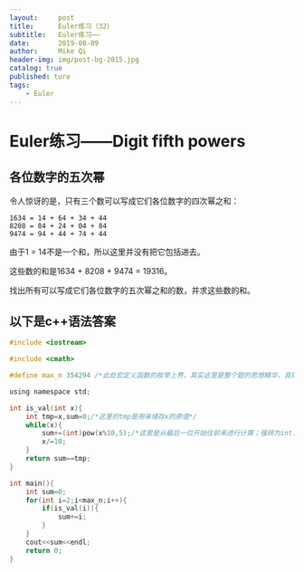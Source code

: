 ```yaml
---
layout:     post
title:      Euler练习（32）
subtitle:   Euler练习——
date:       2019-08-09
author:     Mike Qi
header-img: img/post-bg-2015.jpg
catalog: true
published: ture
tags:
    - Euler
---
```


# Euler练习——Digit fifth powers #

## 各位数字的五次幂

令人惊讶的是，只有三个数可以写成它们各位数字的四次幂之和：

    1634 = 14 + 64 + 34 + 44
    8208 = 84 + 24 + 04 + 84
    9474 = 94 + 44 + 74 + 44

由于1 = 14不是一个和，所以这里并没有把它包括进去。

这些数的和是1634 + 8208 + 9474 = 19316。

找出所有可以写成它们各位数字的五次幂之和的数，并求这些数的和。


## 以下是c++语法答案 ##

```c
#include <iostream>

#include <cmath>

#define max_n 354294 /*此处宏定义函数的枚举上界，其实这里是整个题的思想精华，具体的思路后续博客会写*/ 

using namespace std;

int is_val(int x){
	int tmp=x,sum=0;/*这里的tmp是用来储存x的原值*/
	while(x){		
		sum+=(int)pow(x%10,5);/*这里是从最后一位开始往前来进行计算；强转为int，本来这里是double类型 */
		x/=10;
	}
	return sum==tmp;
}

int main(){
	int sum=0;
	for(int i=2;i<max_n;i++){
		if(is_val(i)){
			sum+=i;
		}
	}
	cout<<sum<<endl;	
	return 0;
} 
```
